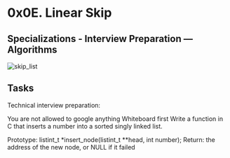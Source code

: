 # 0x0E. Linear Skip
## Specializations - Interview Preparation ― Algorithms

![skip_list](https://i.imgur.com/Whb5yWw.png)

## Tasks

Technical interview preparation:

You are not allowed to google anything
Whiteboard first
Write a function in C that inserts a number into a sorted singly linked list.

Prototype: listint_t *insert_node(listint_t **head, int number);
Return: the address of the new node, or NULL if it failed
